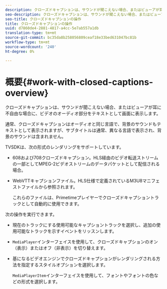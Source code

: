 ```yaml
---
description: クローズドキャプションは、サウンドが聞こえない場合、またはビューアが耳に不自由な場合に、ビデオのオーディオ部分をテキストとして画面に表示します。
seo-description: クローズドキャプションは、サウンドが聞こえない場合、またはビューアが耳に不自由な場合に、ビデオのオーディオ部分をテキストとして画面に表示します。
seo-title: クローズドキャプションの操作
title: クローズドキャプションの操作
uuid: d7860de4-2881-4817-a4cc-5e7ab557a1db
translation-type: tm+mt
source-git-commit: bc35da8b258056809ceaf18e33bed631047bc81b
workflow-type: tm+mt
source-wordcount: '240'
ht-degree: 0%

---
```



# 概要{#work-with-closed-captions-overview}

クローズドキャプションは、サウンドが聞こえない場合、またはビューアが耳に不自由な場合に、ビデオのオーディオ部分をテキストとして画面に表示します。

通常、クローズドキャプションはオーディオと同じ言語で、背景のサウンドもテキストとして表示されますが、サブタイトルは通常、異なる言語で表示され、背景のサウンドは含まれません。

TVSDKは、次の形式のレンダリングをサポートしています。

* 608および708クローズドキャプション。HLS経由のビデオ転送ストリームの一部としてMPEG-2ビデオストリームのデータパケットとして配信される場合。
* WebVTTキャプションファイル。HLS仕様で定義されているM3U8マニフェストファイルから参照されます。

   これらのファイルは、Primetimeプレイヤーでクローズドキャプショントラックとして自動的に使用できます。

次の操作を実行できます。

* 現在のトラックにする使用可能なキャプショントラックを選択し、追加の使用可能なトラックを示すイベントをリッスンします。
* `MediaPlayer`インターフェイスを使用して、クローズドキャプションのオン（表示）またはオフ（非表示）を切り替えます。
* 基になるビデオエンジンでクローズドキャプションがレンダリングされる方法を指定するスタイルオプションを選択します。

   `MediaPlayerItem`インターフェイスを使用して、フォントやフォントの色などの形式を選択します。